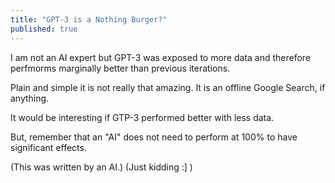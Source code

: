 ```yaml
---
title: "GPT-3 is a Nothing Burger?"
published: true
---
```

I am not an AI expert but GPT-3 was exposed to more data and therefore perfmorms marginally better than previous iterations.

Plain and simple it is not really that amazing. It is an offline Google Search, if anything.

It would be interesting if GTP-3 performed better with less data.

But, remember that an "AI" does not need to perform at 100% to have significant effects. 

(This was written by an AI.)
(Just kidding :] )
